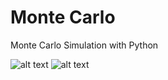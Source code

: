 # Monte Carlo
Monte Carlo Simulation with Python

![alt text](https://pbpython.com/images/monte_carlo_cover.jpg)
![alt text](https://pbpython.com/images/monte_carlo_simulation_result_1.png)
